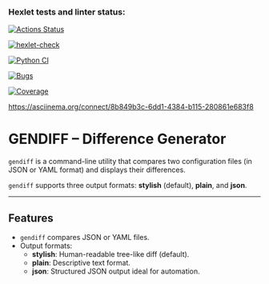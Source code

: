 ### Hexlet tests and linter status:
[![Actions Status](https://github.com/hpf42/python-project-50/actions/workflows/hexlet-check.yml/badge.svg)](https://github.com/hpf42/python-project-50/actions)


[![hexlet-check](https://github.com/hpf42/python-project-50/actions/workflows/hexlet-check.yml/badge.svg)](https://github.com/hpf42/python-project-50/actions/workflows/hexlet-check.yml)


[![Python CI](https://github.com/hpf42/python-project-50/actions/workflows/pyci.yml/badge.svg)](https://github.com/hpf42/python-project-50/actions/workflows/pyci.yml)


[![Bugs](https://sonarcloud.io/api/project_badges/measure?project=hpf42_python-project-50&metric=bugs)](https://sonarcloud.io/summary/new_code?id=hpf42_python-project-50)


[![Coverage](https://sonarcloud.io/api/project_badges/measure?project=hpf42_python-project-50&metric=coverage)](https://sonarcloud.io/summary/new_code?id=hpf42_python-project-50)

https://asciinema.org/connect/8b849b3c-6dd1-4384-b115-280861e683f8


# GENDIFF – Difference Generator

`gendiff` is a command-line utility that compares two configuration files (in JSON or YAML format) and displays their differences.

`gendiff` supports three output formats: **stylish** (default), **plain**, and **json**.

---

## Features
- `gendiff` compares JSON or YAML files.
- Output formats:
  - **stylish**: Human-readable tree-like diff (default).
  - **plain**: Descriptive text format.
  - **json**: Structured JSON output ideal for automation.

